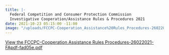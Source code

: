 ```yaml
---
title: |-
  Federal Competition and Consumer Protection Commission
  Investigative Cooperation/Assistance Rules & Procedures 2021
date: 2021-10-23 05:15:00 -11:00
image: "/uploads/FCCPC-Cooperation_Assistance%20Rules_Procedures-26022021-FApdf.pdf"
---
```


[View the FCCPC-Cooperation Assistance Rules Procedures-26022021-FApdf-fad05e.pdf](/uploads/FCCPC-Cooperation_Assistance%20Rules_Procedures-26022021-FApdf-fad05e.pdf)